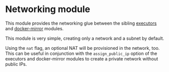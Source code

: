 # Networking module

This module provides the networking glue between the sibling [executors](https://registry.terraform.io/modules/sourcegraph/executors/google/5.3.0/submodules/executors) and [docker-mirror](https://registry.terraform.io/modules/sourcegraph/executors/google/5.3.0/submodules/docker-mirror) modules.

This module is very simple, creating only a network and a subnet by default.

Using the `nat` flag, an optional NAT will be provisioned in the network, too. This can be useful in conjunction with the `assign_public_ip` option of the executors and docker-mirror modules to create a private network without public IPs.
